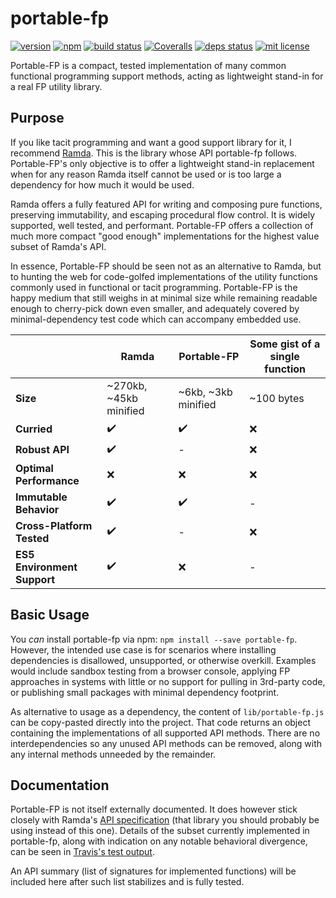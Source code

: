 
# portable-fp

[![version][version-img]][version-url]
[![npm][npmjs-img]][npmjs-url]
[![build status][travis-img]][travis-url]
[![Coveralls][coveralls-img]][coveralls-url]
[![deps status][daviddm-img]][daviddm-url]
[![mit license][license-img]][license-url]

Portable-FP is a compact, tested implementation of many common functional programming
support methods, acting as lightweight stand-in for a real FP utility library.

## Purpose

If you like tacit programming and want a good support library for it, I recommend
[Ramda](https://ramdajs.com).  This is the library whose API portable-fp follows.
Portable-FP's only objective is to offer a lightweight stand-in replacement when
for any reason Ramda itself cannot be used or is too large a dependency for how
much it would be used.

Ramda offers a fully featured API for writing and composing pure functions, preserving
immutability, and escaping procedural flow control.  It is widely supported, well
tested, and performant.  Portable-FP offers a collection of much more compact "good
enough" implementations for the highest value subset of Ramda's API.

In essence, Portable-FP should be seen not as an alternative to Ramda, but to hunting
the web for code-golfed implementations of the utility functions commonly used in
functional or tacit programming.  Portable-FP is the happy medium that still weighs
in at minimal size while remaining readable enough to cherry-pick down even smaller,
and adequately covered by minimal-dependency test code which can accompany embedded
use.

|     | Ramda | Portable-FP | Some gist of a single function |
| --- | --- | --- | --- |
| **Size** | ~270kb, ~45kb minified | ~6kb, ~3kb minified | ~100 bytes |
| **Curried** | :heavy_check_mark: | :heavy_check_mark: | :x: |
| **Robust API** | :heavy_check_mark: |  -  | :x: |
| **Optimal Performance** | :x: | :x: | :x: |
| **Immutable Behavior** | :heavy_check_mark: | :heavy_check_mark: |  -  |
| **Cross-Platform Tested** | :heavy_check_mark: |  -  | :x: |
| **ES5 Environment Support** | :heavy_check_mark: | :x: |  -  |

## Basic Usage

You *can* install portable-fp via npm: `npm install --save portable-fp`.  However,
the intended use case is for scenarios where installing dependencies is disallowed,
unsupported, or otherwise overkill.  Examples would include sandbox testing from
a browser console, applying FP approaches in systems with little or no support
for pulling in 3rd-party code, or publishing small packages with minimal dependency
footprint.

As alternative to usage as a dependency, the content of `lib/portable-fp.js` can
be copy-pasted directly into the project.  That code returns an object containing
the implementations of all supported API methods.  There are no interdependencies
so any unused API methods can be removed, along with any internal methods unneeded
by the remainder.

## Documentation

Portable-FP is not itself externally documented.  It does however stick closely
with Ramda's [API specification](http://ramdajs.com/docs) (that library you should
probably be using instead of this one).  Details of the subset currently implemented
in portable-fp, along with indication on any notable behavioral divergence, can
be seen in [Travis's test output][travis-url].

An API summary (list of signatures for implemented functions) will be included here
after such list stabilizes and is fully tested.


[version-url]: https://github.com/evan-king/portable-fp/releases
[version-img]: https://img.shields.io/github/tag/evan-king/portable-fp.svg?style=flat

[npmjs-url]: https://www.npmjs.com/package/portable-fp
[npmjs-img]: https://img.shields.io/npm/v/portable-fp.svg?style=flat

[coveralls-url]: https://coveralls.io/r/evan-king/portable-fp?branch=master
[coveralls-img]: https://img.shields.io/coveralls/evan-king/portable-fp.svg?style=flat

[license-url]: https://github.com/evan-king/portable-fp/blob/master/LICENSE
[license-img]: https://img.shields.io/badge/license-MIT-blue.svg?style=flat

[travis-url]: https://travis-ci.org/evan-king/portable-fp
[travis-img]: https://img.shields.io/travis/evan-king/portable-fp.svg?style=flat

[daviddm-url]: https://david-dm.org/evan-king/portable-fp
[daviddm-img]: https://img.shields.io/david/evan-king/portable-fp.svg?style=flat

